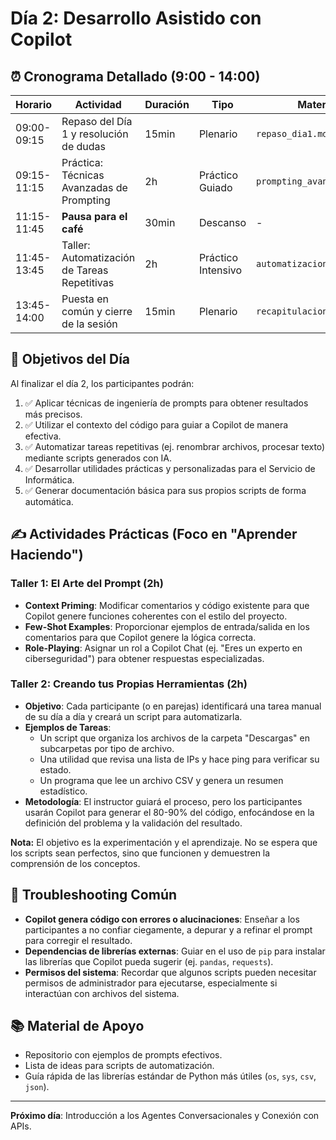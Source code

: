 # Día 2: Desarrollo Asistido con Copilot

## ⏰ Cronograma Detallado (9:00 - 14:00)

| Horario     | Actividad                                       | Duración | Tipo              | Material                       |
|-------------|-------------------------------------------------|----------|-------------------|--------------------------------|
| 09:00-09:15 | Repaso del Día 1 y resolución de dudas          | 15min    | Plenario          | `repaso_dia1.md`               |
| 09:15-11:15 | Práctica: Técnicas Avanzadas de Prompting       | 2h       | Práctico Guiado   | `prompting_avanzado.md`        |
| 11:15-11:45 | **Pausa para el café**                          | 30min    | Descanso          | -                              |
| 11:45-13:45 | Taller: Automatización de Tareas Repetitivas    | 2h       | Práctico Intensivo| `automatizacion_tareas.md`     |
| 13:45-14:00 | Puesta en común y cierre de la sesión           | 15min    | Plenario          | `recapitulacion_dia2.md`       |

## 🎯 Objetivos del Día

Al finalizar el día 2, los participantes podrán:

1. ✅ Aplicar técnicas de ingeniería de prompts para obtener resultados más precisos.
2. ✅ Utilizar el contexto del código para guiar a Copilot de manera efectiva.
3. ✅ Automatizar tareas repetitivas (ej. renombrar archivos, procesar texto) mediante scripts generados con IA.
4. ✅ Desarrollar utilidades prácticas y personalizadas para el Servicio de Informática.
5. ✅ Generar documentación básica para sus propios scripts de forma automática.

## ✍️ Actividades Prácticas (Foco en "Aprender Haciendo")

### Taller 1: El Arte del Prompt (2h)
- **Context Priming**: Modificar comentarios y código existente para que Copilot genere funciones coherentes con el estilo del proyecto.
- **Few-Shot Examples**: Proporcionar ejemplos de entrada/salida en los comentarios para que Copilot genere la lógica correcta.
- **Role-Playing**: Asignar un rol a Copilot Chat (ej. "Eres un experto en ciberseguridad") para obtener respuestas especializadas.

### Taller 2: Creando tus Propias Herramientas (2h)
- **Objetivo**: Cada participante (o en parejas) identificará una tarea manual de su día a día y creará un script para automatizarla.
- **Ejemplos de Tareas**:
  - Un script que organiza los archivos de la carpeta "Descargas" en subcarpetas por tipo de archivo.
  - Una utilidad que revisa una lista de IPs y hace ping para verificar su estado.
  - Un programa que lee un archivo CSV y genera un resumen estadístico.
- **Metodología**: El instructor guiará el proceso, pero los participantes usarán Copilot para generar el 80-90% del código, enfocándose en la definición del problema y la validación del resultado.

**Nota:** El objetivo es la experimentación y el aprendizaje. No se espera que los scripts sean perfectos, sino que funcionen y demuestren la comprensión de los conceptos.

## 🔧 Troubleshooting Común

- **Copilot genera código con errores o alucinaciones**: Enseñar a los participantes a no confiar ciegamente, a depurar y a refinar el prompt para corregir el resultado.
- **Dependencias de librerías externas**: Guiar en el uso de `pip` para instalar las librerías que Copilot pueda sugerir (ej. `pandas`, `requests`).
- **Permisos del sistema**: Recordar que algunos scripts pueden necesitar permisos de administrador para ejecutarse, especialmente si interactúan con archivos del sistema.

## 📚 Material de Apoyo

- Repositorio con ejemplos de prompts efectivos.
- Lista de ideas para scripts de automatización.
- Guía rápida de las librerías estándar de Python más útiles (`os`, `sys`, `csv`, `json`).

---

**Próximo día**: Introducción a los Agentes Conversacionales y Conexión con APIs.
